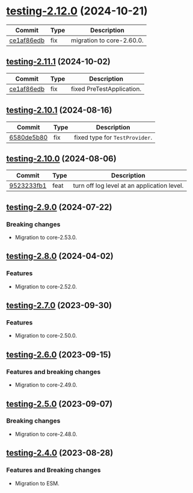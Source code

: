 <a name="testing-2.12.0"></a>
# [testing-2.12.0](https://github.com/ditsmod/ditsmod/releases/tag/testing-2.12.0) (2024-10-21)

| Commit | Type | Description |
| -- | -- | -- |
| [ce1af86edb](https://github.com/ditsmod/ditsmod/commit/ce1af86edb1ff80389049ee) | fix | migration to core-2.60.0. |

<a name="testing-2.11.1"></a>
## [testing-2.11.1](https://github.com/ditsmod/ditsmod/releases/tag/testing-2.11.1) (2024-10-02)

| Commit | Type | Description |
| -- | -- | -- |
| [ce1af86edb](https://github.com/ditsmod/ditsmod/commit/ce1af86edb1ff80389049ee) | fix | fixed PreTestApplication. |

<a name="testing-2.10.1"></a>
## [testing-2.10.1](https://github.com/ditsmod/ditsmod/releases/tag/testing-2.10.1) (2024-08-16)

| Commit | Type | Description |
| -- | -- | -- |
| [6580de5b80](https://github.com/ditsmod/ditsmod/commit/6580de5b8091a90#diff-0eca05e10e9cb7143453a3be68ba1617a04bb006cf58988be21b759143d4c339R17) | fix | fixed type for `TestProvider`. |

<a name="testing-2.10.0"></a>
## [testing-2.10.0](https://github.com/ditsmod/ditsmod/releases/tag/testing-2.10.0) (2024-08-06)

| Commit | Type | Description |
| -- | -- | -- |
| [9523233fb1](https://github.com/ditsmod/ditsmod/commit/9523233fb1e8670) | feat | turn off log level at an application level. |

<a name="testing-2.9.0"></a>
## [testing-2.9.0](https://github.com/ditsmod/ditsmod/releases/tag/testing-2.9.0) (2024-07-22)

### Breaking changes

- Migration to core-2.53.0.

<a name="testing-2.8.0"></a>
## [testing-2.8.0](https://github.com/ditsmod/ditsmod/releases/tag/testing-2.8.0) (2024-04-02)

### Features

- Migration to core-2.52.0.

<a name="testing-2.7.0"></a>
## [testing-2.7.0](https://github.com/ditsmod/ditsmod/releases/tag/testing-2.7.0) (2023-09-30)

### Features

- Migration to core-2.50.0.

<a name="testing-2.6.0"></a>
## [testing-2.6.0](https://github.com/ditsmod/ditsmod/releases/tag/testing-2.6.0) (2023-09-15)

### Features and breaking changes

- Migration to core-2.49.0.

<a name="testing-2.5.0"></a>
## [testing-2.5.0](https://github.com/ditsmod/ditsmod/releases/tag/testing-2.5.0) (2023-09-07)

### Breaking changes

- Migration to core-2.48.0.

<a name="testing-2.4.0"></a>
## [testing-2.4.0](https://github.com/ditsmod/ditsmod/releases/tag/testing-2.4.0) (2023-08-28)

### Features and Breaking changes

- Migration to ESM.

